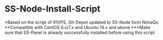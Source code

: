 # SS-Node-Install-Script
*Based on the script of 91VPS, Git-Depot updated to SS-Node form NimaQu
**Compatible with CentOS 6.x/7.x and Ubuntu 14.x and above
***Make sure that SS-Panel is already successfully installed before using this script
